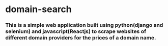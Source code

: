 # domain-search
### This is a simple web application built using python(django and selenium) and javascript(Reactjs) to scrape websites of different domain providers for the prices of a domain name. 
